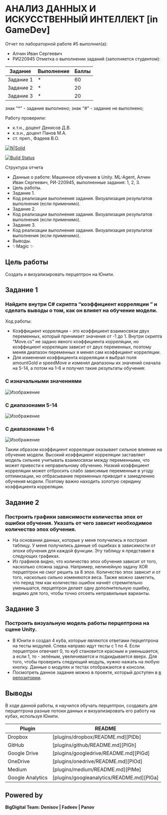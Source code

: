 # АНАЛИЗ ДАННЫХ И ИСКУССТВЕННЫЙ ИНТЕЛЛЕКТ [in GameDev]
Отчет по лабораторной работе #5 выполнил(а):
- Алчин Иван Сергеевич
- РИ220945
Отметка о выполнении заданий (заполняется студентом):

| Задание | Выполнение | Баллы |
| ------ | ------ | ------ |
| Задание 1 | * | 60 |
| Задание 2 | * | 20 |
| Задание 3 | * | 20 |

знак "*" - задание выполнено; знак "#" - задание не выполнено;

Работу проверили:
- к.т.н., доцент Денисов Д.В.
- к.э.н., доцент Панов М.А.
- ст. преп., Фадеев В.О.

[![N|Solid](https://cldup.com/dTxpPi9lDf.thumb.png)](https://nodesource.com/products/nsolid)

[![Build Status](https://travis-ci.org/joemccann/dillinger.svg?branch=master)](https://travis-ci.org/joemccann/dillinger)

Структура отчета

- Данные о работе: Машинное обучение в Unity. ML-Agent, Алчин Иван Сергеевич, РИ-220945, выполненные задания: 1, 2, 3.
- Цель работы.
- Задание 1.
- Код реализации выполнения задания. Визуализация результатов выполнения (если применимо).
- Задание 2.
- Код реализации выполнения задания. Визуализация результатов выполнения (если применимо).
- Задание 3.
- Код реализации выполнения задания. Визуализация результатов выполнения (если применимо).
- Выводы.
- ✨Magic ✨

## Цель работы
Создать и визуализировать перцептрон на Юнити.

## Задание 1
### Найдите внутри C# скрипта “коэффициент корреляции ” и сделать выводы о том, как он влияет на обучение модели. 
Ход работы:
- Коэффициент корреляции - это коэффициент взаимосвязи двух переменных, который принимает значения от -1 до 1. Внутри скрипта "Move.cs" не задано явного коэффициента корреляции, но коэффициент корреляции зависит от двух переменных, поэтому меняя диапазон переменных я менял сам коэффициент корреляции.
- Для изменения коэффициента корреляции я выбрал поля amountGold и speedMove и изменял диапазоны их значений сначала на 5-14, а потом на 1-6 и получил такие результаты обучения:

### С изначальными значениями  
![Изображение](NormalStats.png) 

### С диапазонами 5-14
![Изображение](Correlation_5-14.png) 

### С диапазонами 1-6
![Изображение](Correlation_1-6.png)

Таким образом коэффициент корреляции оказывает сильное влияние на обучение модели. Высокий коэффициент корреляции заставляет модель сильнее учитывать взаимосвязи между переменными, что может привести к неправильному обучению. Низкий коэффициент корреляции может отбросить слабо зависимые переменные в угоду оптимизации, но отбрасывание переменных приводит к замедлению обучения модели. Поэтому важно находить золотую серидину коэффициента корреляции.

## Задание 2
### Построить графики зависимости количества эпох от ошибки обучения. Указать от чего зависит необходимое количество эпох обучения.

- На основании данных, которые у меня получились я построил таблицу. У меня получились данные об ошибках в зависимости от эпохи обучения для каждой функции. Эту таблицу я представил в следующих графиках.
- Из графиков видно, что количество эпох обучения зависит от того, насколько сложна задача. Например, нелинейную задачу XOR перцептрон не смог решить за 8 эпох. Количество эпох зависит и от того, насколько сильно изменяются веса. Также можно заметить, что перед тем как количество ошибок начнёт стремительно уменьшатся, перцептрон делает одну дополнительную ошибку, видимо для того, чтобы точно отсеять неправильные варианты.  


## Задание 3
### Построить визуальную модель работы перцептрона на сцене Unity.

- В Юнити я создал 4 куба, которые являются ответами перцептрона на тесты модулей. Слева направо идут тесты с 1 по 4. Если перцептрон отвечает 0, то куб становится красным и уменьшается, а если 1, то - зелёным, увеличивается и подкидывается вверх. Для того, чтобы проверить следующий модуль, нужно нажать на любую кнопку. Данные о модулях и тестах отображаются в консоли.
- Посмотреть данное задание можно в проекте, который доступен в [в репозитории](https://github.com/W1RDy/Lab4). 


## Выводы

В ходе данной работы, я научился обучать перцептрон, создавать для перцептрона разные потоки данных и визуализировать его работу на кубах, используя Юнити. 

| Plugin | README |
| ------ | ------ |
| Dropbox | [plugins/dropbox/README.md][PlDb] |
| GitHub | [plugins/github/README.md][PlGh] |
| Google Drive | [plugins/googledrive/README.md][PlGd] |
| OneDrive | [plugins/onedrive/README.md][PlOd] |
| Medium | [plugins/medium/README.md][PlMe] |
| Google Analytics | [plugins/googleanalytics/README.md][PlGa] |

## Powered by

**BigDigital Team: Denisov | Fadeev | Panov**

